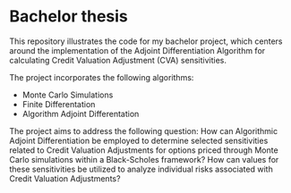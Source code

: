 # Bachelor thesis
This repository illustrates the code for my bachelor project, which centers around the implementation of the Adjoint Differentiation Algorithm for calculating Credit Valuation Adjustment (CVA) sensitivities.

The project incorporates the following algorithms:
* Monte Carlo Simulations
* Finite Differentation
* Algorithm Adjoint Differentation

The project aims to address the following question:
How can Algorithmic Adjoint Differentiation be employed to determine selected sensitivities related to Credit Valuation Adjustments for options priced through Monte Carlo simulations within a Black-Scholes framework? How can values for these sensitivities be utilized to analyze individual risks associated with Credit Valuation Adjustments?

